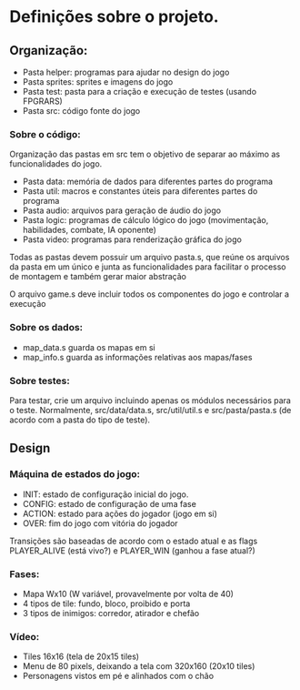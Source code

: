# Definições sobre o projeto.

## Organização:
- Pasta helper: programas para ajudar no design do jogo
- Pasta sprites: sprites e imagens do jogo
- Pasta test: pasta para a criação e execução de testes (usando FPGRARS)
- Pasta src: código fonte do jogo

### Sobre o código:

Organização das pastas em src tem o objetivo de separar ao máximo as funcionalidades do jogo.
- Pasta data: memória de dados para diferentes partes do programa
- Pasta util: macros e constantes úteis para diferentes partes do programa
- Pasta audio: arquivos para geração de áudio do jogo
- Pasta logic: programas de cálculo lógico do jogo (movimentação, habilidades, combate, IA oponente)
- Pasta video: programas para renderização gráfica do jogo

Todas as pastas devem possuir um arquivo pasta.s, que reúne os arquivos da pasta em um único e junta as funcionalidades para facilitar o processo de montagem e também gerar maior abstração

O arquivo game.s deve incluir todos os componentes do jogo e controlar a execução

### Sobre os dados:
- map_data.s guarda os mapas em si
- map_info.s guarda as informações relativas aos mapas/fases

### Sobre testes:

Para testar, crie um arquivo incluindo apenas os módulos necessários para o teste. Normalmente, src/data/data.s, src/util/util.s e src/pasta/pasta.s (de acordo com a pasta do tipo de teste).

## Design

### Máquina de estados do jogo:
- INIT: estado de configuração inicial do jogo.
- CONFIG: estado de configuração de uma fase
- ACTION: estado para ações do jogador (jogo em si)
- OVER: fim do jogo com vitória do jogador

Transições são baseadas de acordo com o estado atual e as flags PLAYER_ALIVE (está vivo?) e PLAYER_WIN (ganhou a fase atual?)

### Fases:
- Mapa Wx10 (W variável, provavelmente por volta de 40)
- 4 tipos de tile: fundo, bloco, proibido e porta
- 3 tipos de inimigos: corredor, atirador e chefão

### Vídeo:
- Tiles 16x16 (tela de 20x15 tiles)
- Menu de 80 pixels, deixando a tela com 320x160 (20x10 tiles)
- Personagens vistos em pé e alinhados com o chão
